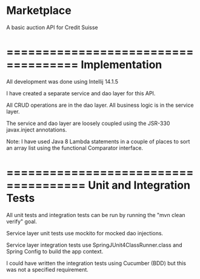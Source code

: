 # Marketplace
A basic auction API for Credit Suisse

====================================
Implementation
====================================
All development was done using Intellij 14.1.5

I have created a separate service and dao layer for this API.

All CRUD operations are in the dao layer. All business logic is in the service layer.

The service and dao layer are loosely coupled using the JSR-330 javax.inject annotations.

Note: I have used Java 8 Lambda statements in a couple of places to sort an array list using the functional Comparator interface.

=====================================
Unit and Integration Tests
=====================================

All unit tests and integration tests can be run by running the "mvn clean verify" goal.

Service layer unit tests use mockito for mocked dao injections.

Service layer integration tests use SpringJUnit4ClassRunner.class and Spring Config to build the app context.

I could have written the integration tests using Cucumber (BDD) but this was not a specified requirement.
